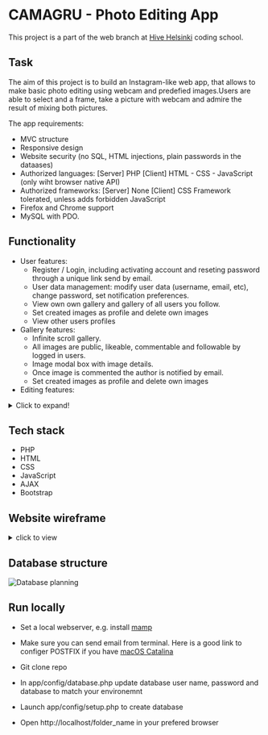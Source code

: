 # CAMAGRU - Photo Editing App
This project is a part of the web branch at [Hive Helsinki](https://www.hive.fi/) coding school. 

## Task
The aim of this project is to build an Instagram-like web app, that allows to make basic photo editing using webcam and predefied images.Users are able to select and a frame, take a picture with webcam and admire the result of mixing both pictures.

The app requirements:
- MVC structure
- Responsive design
- Website security (no SQL, HTML injections, plain passwords in the dataases)
- Authorized languages:
	[Server] PHP
	[Client] HTML - CSS - JavaScript (only wiht browser native API)
- Authorized frameworks:
	[Server] None
	[Client] CSS Framework tolerated, unless adds forbidden JavaScript
- Firefox and Chrome support
- MySQL with PDO.


## Functionality
* User features: 
	* Register / Login, including activating account and reseting password through a unique link send by email.
	* User data management: modify user data (username, email, etc), change password, set notification preferences.
	* View own own gallery and gallery of all users you follow.
	* Set created images as profile and delete own images
	* View other users profiles
* Gallery features:
	* Infinite scroll gallery.
	* All images are public, likeable, commentable and followable by logged in users.
	* Image modal box with image details.
	* Once image is commented the author is notified by email.
	* Set created images as profile and delete own images
* Editing features:
<details>
  <summary>Click to expand!</summary>
	* Create custom images using webcam or images downloaded from computer and combine them with filters.
	* Live preview of the edited result, directly on the webcam preview.
	* Preview displaying thumbnails of all previously taken images with ability to save or delete them.
	* Once saved image is visible in public gallery
</details>

## Tech stack
* PHP
* HTML
* CSS
* JavaScript
* AJAX
* Bootstrap

## Website wireframe
<details>
<summary>click to view</summary>
![Gallery draft](../assets/Gallery.png?raw=true)
![Profile draft](../assets/Profile.png?raw=true)
![Photo draft](../assets/Photo.png?raw=true)
</details>

## Database structure
![Database planning](../assets/db.png?raw=true)


## Run locally

* Set a local webserver, e.g. install [mamp](https://bitnami.com/stack/mamp)
* Make sure you can send email from terminal. Here is a good link to configer POSTFIX if you have [macOS Catalina](https://gist.github.com/loziju/66d3f024e102704ff5222e54a4bfd50e)


* Git clone repo
* In app/config/database.php update database user name, password and database to match your environemnt

* Launch app/config/setup.php to create database
* Open http://localhost/folder_name in your prefered browser
